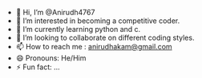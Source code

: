 - 👋 Hi, I’m @Anirudh4767
- 👀 I’m interested in becoming a competitive coder.
- 🌱 I’m currently learning python and c.
- 💞️ I’m looking to collaborate on different coding styles.
- 📫 How to reach me : anirudhakam@gmail.com
- 😄 Pronouns: He/Him
- ⚡ Fun fact: ...

<!---
Anirudh4767/Anirudh4767 is a ✨ special ✨ repository because its `README.md` (this file) appears on your GitHub profile.
You can click the Preview link to take a look at your changes.
--->
